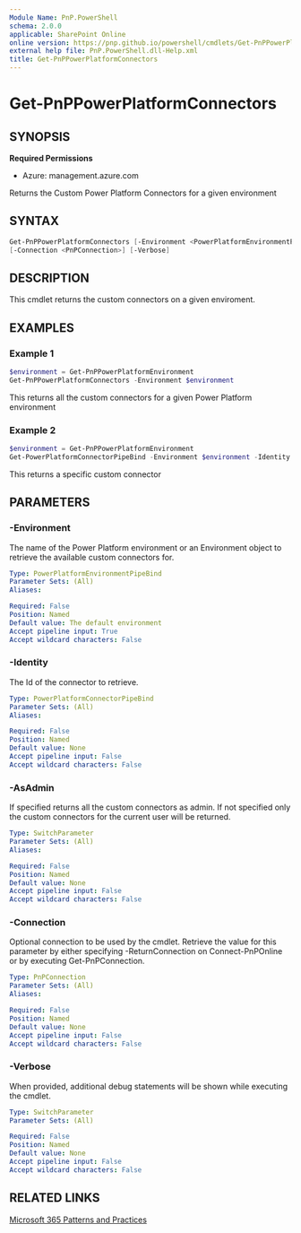 ```yaml
---
Module Name: PnP.PowerShell
schema: 2.0.0
applicable: SharePoint Online
online version: https://pnp.github.io/powershell/cmdlets/Get-PnPPowerPlatformConnectors.html
external help file: PnP.PowerShell.dll-Help.xml
title: Get-PnPPowerPlatformConnectors
---
```

  
# Get-PnPPowerPlatformConnectors

## SYNOPSIS

**Required Permissions**

* Azure: management.azure.com

Returns the Custom Power Platform Connectors for a given environment

## SYNTAX

```powershell
Get-PnPPowerPlatformConnectors [-Environment <PowerPlatformEnvironmentPipeBind>] [-AsAdmin] [-Identity <PowerPlatformConnectorPipeBind>] 
[-Connection <PnPConnection>] [-Verbose]
```

## DESCRIPTION
This cmdlet returns the custom connectors on a given enviroment.

## EXAMPLES

### Example 1
```powershell
$environment = Get-PnPPowerPlatformEnvironment
Get-PnPPowerPlatformConnectors -Environment $environment
```
This returns all the custom connectors for a given Power Platform environment

### Example 2
```powershell
$environment = Get-PnPPowerPlatformEnvironment
Get-PowerPlatformConnectorPipeBind -Environment $environment -Identity fba63225-baf9-4d76-86a1-1b42c917a182
```
This returns a specific custom connector

## PARAMETERS

### -Environment
The name of the Power Platform environment or an Environment object to retrieve the available custom connectors for.

```yaml
Type: PowerPlatformEnvironmentPipeBind
Parameter Sets: (All)
Aliases:

Required: False
Position: Named
Default value: The default environment
Accept pipeline input: True
Accept wildcard characters: False
```

### -Identity
The Id of the connector to retrieve.

```yaml
Type: PowerPlatformConnectorPipeBind
Parameter Sets: (All)
Aliases:

Required: False
Position: Named
Default value: None
Accept pipeline input: False
Accept wildcard characters: False
```

### -AsAdmin
If specified returns all the custom connectors as admin. If not specified only the custom connectors for the current user will be returned.

```yaml
Type: SwitchParameter
Parameter Sets: (All)
Aliases:

Required: False
Position: Named
Default value: None
Accept pipeline input: False
Accept wildcard characters: False
```

### -Connection
Optional connection to be used by the cmdlet.
Retrieve the value for this parameter by either specifying -ReturnConnection on Connect-PnPOnline or by executing Get-PnPConnection.

```yaml
Type: PnPConnection
Parameter Sets: (All)
Aliases:

Required: False
Position: Named
Default value: None
Accept pipeline input: False
Accept wildcard characters: False
```

### -Verbose
When provided, additional debug statements will be shown while executing the cmdlet.

```yaml
Type: SwitchParameter
Parameter Sets: (All)

Required: False
Position: Named
Default value: None
Accept pipeline input: False
Accept wildcard characters: False
```

## RELATED LINKS

[Microsoft 365 Patterns and Practices](https://aka.ms/m365pnp)